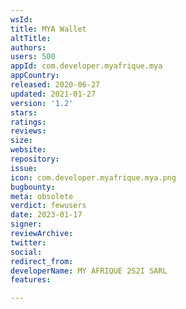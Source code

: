 ```yaml
---
wsId: 
title: MYA Wallet
altTitle: 
authors: 
users: 500
appId: com.developer.myafrique.mya
appCountry: 
released: 2020-06-27
updated: 2021-01-27
version: '1.2'
stars: 
ratings: 
reviews: 
size: 
website: 
repository: 
issue: 
icon: com.developer.myafrique.mya.png
bugbounty: 
meta: obsolete
verdict: fewusers
date: 2023-01-17
signer: 
reviewArchive: 
twitter: 
social: 
redirect_from: 
developerName: MY AFRIQUE 2S2I SARL
features: 

---
```


